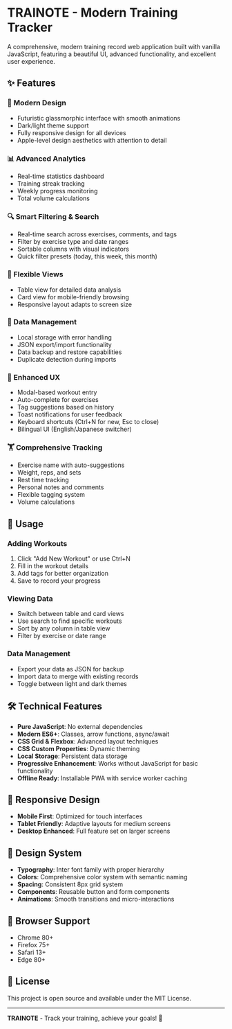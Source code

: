 # TRAINOTE - Modern Training Tracker

A comprehensive, modern training record web application built with vanilla JavaScript, featuring a beautiful UI, advanced functionality, and excellent user experience.

## ✨ Features

### 🎨 Modern Design
 - Futuristic glassmorphic interface with smooth animations
- Dark/light theme support
- Fully responsive design for all devices
- Apple-level design aesthetics with attention to detail

### 📊 Advanced Analytics
- Real-time statistics dashboard
- Training streak tracking
- Weekly progress monitoring
- Total volume calculations

### 🔍 Smart Filtering & Search
- Real-time search across exercises, comments, and tags
- Filter by exercise type and date ranges
- Sortable columns with visual indicators
- Quick filter presets (today, this week, this month)

### 📱 Flexible Views
- Table view for detailed data analysis
- Card view for mobile-friendly browsing
- Responsive layout adapts to screen size

### 💾 Data Management
- Local storage with error handling
- JSON export/import functionality
- Data backup and restore capabilities
- Duplicate detection during imports

### 🚀 Enhanced UX
- Modal-based workout entry
- Auto-complete for exercises
- Tag suggestions based on history
- Toast notifications for user feedback
- Keyboard shortcuts (Ctrl+N for new, Esc to close)
- Bilingual UI (English/Japanese switcher)

### 🏋️ Comprehensive Tracking
- Exercise name with auto-suggestions
- Weight, reps, and sets
- Rest time tracking
- Personal notes and comments
- Flexible tagging system
- Volume calculations

## 🎯 Usage

### Adding Workouts
1. Click "Add New Workout" or use Ctrl+N
2. Fill in the workout details
3. Add tags for better organization
4. Save to record your progress

### Viewing Data
- Switch between table and card views
- Use search to find specific workouts
- Sort by any column in table view
- Filter by exercise or date range

### Data Management
- Export your data as JSON for backup
- Import data to merge with existing records
- Toggle between light and dark themes

## 🛠️ Technical Features

- **Pure JavaScript**: No external dependencies
- **Modern ES6+**: Classes, arrow functions, async/await
- **CSS Grid & Flexbox**: Advanced layout techniques
- **CSS Custom Properties**: Dynamic theming
- **Local Storage**: Persistent data storage
- **Progressive Enhancement**: Works without JavaScript for basic functionality
- **Offline Ready**: Installable PWA with service worker caching

## 📱 Responsive Design

- **Mobile First**: Optimized for touch interfaces
- **Tablet Friendly**: Adaptive layouts for medium screens
- **Desktop Enhanced**: Full feature set on larger screens

## 🎨 Design System

- **Typography**: Inter font family with proper hierarchy
- **Colors**: Comprehensive color system with semantic naming
- **Spacing**: Consistent 8px grid system
- **Components**: Reusable button and form components
- **Animations**: Smooth transitions and micro-interactions

## 🔧 Browser Support

- Chrome 80+
- Firefox 75+
- Safari 13+
- Edge 80+

## 📄 License

This project is open source and available under the MIT License.

---

**TRAINOTE** - Track your training, achieve your goals! 💪